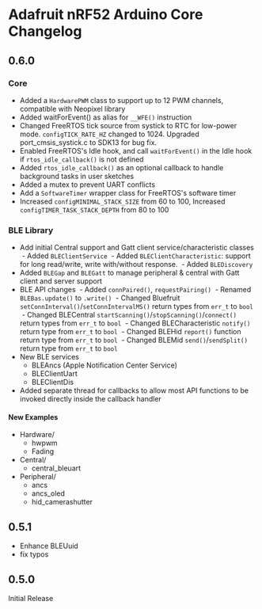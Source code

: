 # Adafruit nRF52 Arduino Core Changelog

## 0.6.0

### Core

- Added a `HardwarePWM` class to support up to 12 PWM channels,
  compatible with Neopixel library
- Added waitForEvent() as alias for `__WFE()` instruction
- Changed FreeRTOS tick source from systick to RTC for low-power mode.
  `configTICK_RATE_HZ` changed to 1024. Upgraded port_cmsis_systick.c to
  SDK13 for bug fix.
- Enabled FreeRTOS's Idle hook, and call `waitForEvent()` in the Idle hook
  if `rtos_idle_callback()` is not defined
- Added `rtos_idle_callback()` as an optional callback to handle background
  tasks in user sketches
- Added a mutex to prevent UART conflicts
- Add a `SoftwareTimer` wrapper class for FreeRTOS's software timer
- Increased `configMINIMAL_STACK_SIZE` from 60 to 100, Increased
  `configTIMER_TASK_STACK_DEPTH` from 80 to 100

### BLE Library

- Add initial Central support and Gatt client service/characteristic classes
  - Added `BLEClientService`
  - Added `BLEClientCharacteristic`: support for long read/write, write
    with/without response.
  - Added `BLEDiscovery`
- Added `BLEGap` and `BLEGatt` to manage peripheral & central with Gatt client
  and server support
- BLE API changes
  - Added `connPaired()`, `requestPairing()`
  - Renamed `BLEBas.update()` to `.write()`
  - Changed Bluefruit `setConnInterval()`/`setConnIntervalMS()` return types
    from `err_t` to `bool`
  - Changed BLECentral `startScanning()`/`stopScanning()`/`connect()` return
    types from `err_t` to `bool`
  - Changed BLECharacteristic `notify()` return type from `err_t` to `bool`
  - Changed BLEHid `report()` function return type from `err_t` to `bool`
  - Changed BLEMid `send()`/`sendSplit()` return type from `err_t` to `bool`
- New BLE services
  - BLEAncs (Apple Notification Center Service)
  - BLEClientUart
  - BLEClientDis
- Added separate thread for callbacks to allow most API functions to be
  invoked directly inside the callback handler

#### New Examples

- Hardware/
  - hwpwm
  - Fading
- Central/
  - central_bleuart
- Peripheral/
  - ancs
  - ancs_oled
  - hid_camerashutter

## 0.5.1

- Enhance BLEUuid
- fix typos

## 0.5.0

Initial Release
